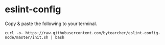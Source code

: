 # eslint-config

Copy & paste the following to your terminal.

    curl -o- https://raw.githubusercontent.com/bytearcher/eslint-config-node/master/init.sh | bash
